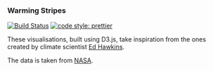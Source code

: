 ### Warming Stripes

[![Build Status](https://travis-ci.org/adilzeshan/warming-stripes.svg?branch=master)](https://travis-ci.org/adilzeshan/warming-stripes) [![code style: prettier](https://img.shields.io/badge/code_style-prettier-ff69b4.svg?style=flat-square)](https://github.com/prettier/prettier)

These visualisations, built using D3.js, take inspiration from the ones created by climate scientist [Ed Hawkins](http://www.climate-lab-book.ac.uk/2018/warming-stripes/).

The data is taken from [NASA](https://data.giss.nasa.gov/gistemp/).
